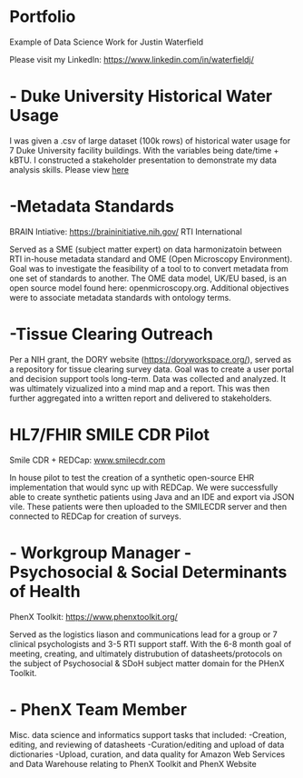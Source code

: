 # Portfolio
Example of Data Science Work for Justin Waterfield

Please visit my LinkedIn: https://www.linkedin.com/in/waterfieldj/

# - Duke University Historical Water Usage
I was given a .csv of large dataset (100k rows) of historical water usage for 7 Duke University facility buildings. With the variables being date/time + kBTU. I constructed a stakeholder presentation to demonstrate my data analysis skills.
Please view [here]([(https://github.com/lunchbox601/Portfolio/blob/75d1ce8622a45e04de0a57a9391019b45fdaa650/Presentations/Duke%20University%20-%20Water%20Usage%20-%20Data%20Analysis.pdf))

# -Metadata Standards
BRAIN Intiative: https://braininitiative.nih.gov/
RTI International

  Served as a SME (subject matter expert) on data harmonizatoin between RTI in-house metadata standard and OME (Open Microscopy Environment). Goal was to investigate the   feasibility of a tool to to convert metadata from one set of standards to another. The OME data model, UK/EU based, is an open source model found here: openmicroscopy.org. 
  Additional objectives were to associate metadata standards with ontology terms. 
  
# -Tissue Clearing Outreach
  Per a NIH grant, the DORY website (https://doryworkspace.org/), served as a repository for tissue clearing survey data. Goal was to create a user portal and decision support tools long-term. Data was collected and analyzed. It was ultimately vizualized into a mind map and a report. This was then further aggregated into a written report and delivered to stakeholders. 


# HL7/FHIR SMILE CDR Pilot
Smile CDR + REDCap: www.smilecdr.com

  In house pilot to test the creation of a synthetic open-source EHR implementation that would sync up with REDCap. We were successfully able to create synthetic patients using Java and an IDE and export via JSON vile. These patients were then uploaded to the SMILECDR server and then connected to REDCap for creation of surveys. 
  

# - Workgroup Manager - Psychosocial & Social Determinants of Health
PhenX Toolkit: https://www.phenxtoolkit.org/

  Served as the logistics liason and communications lead for a group or 7 clinical psychologists and 3-5 RTI support staff. With the 6-8 month goal of meeting, creating, and ultimately distrubution of datasheets/protocols on the subject of Psychosocial & SDoH subject matter domain for the PHenX Toolkit. 
  
# - PhenX Team Member
  Misc. data science and informatics support tasks that included:
  -Creation, editing, and reviewing of datasheets
  -Curation/editing and upload of data dictionaries
  -Upload, curation, and data quality for Amazon Web Services and Data Warehouse relating to PhenX Toolkit and PhenX Website
 
  
